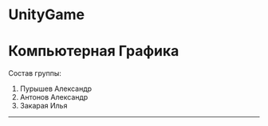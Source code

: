 # UnityGame
# Компьютерная Графика

Состав группы:
1) Пурышев Александр
2) Антонов Александр
3) Закарая Илья
---------------------

